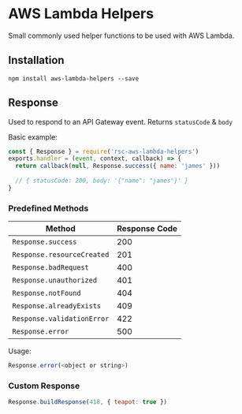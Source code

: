 # AWS Lambda Helpers
Small commonly used helper functions to be used with AWS Lambda.

## Installation
`npm install aws-lambda-helpers --save`

## Response
Used to respond to an API Gateway event. Returns `statusCode` & `body`

Basic example:
```js
const { Response } = require('rsc-aws-lambda-helpers')
exports.handler = (event, context, callback) => {
  return callback(null, Response.success({ name: 'james' }))
  
  // { statusCode: 200, body: '{"name": "james"}' }
}
```

### Predefined Methods
| Method | Response Code |
|--------|---------------|
| `Response.success`         | 200
| `Response.resourceCreated` | 201
| `Response.badRequest`      | 400
| `Response.unauthorized`    | 401
| `Response.notFound`        | 404
| `Response.alreadyExists`   | 409
| `Response.validationError` | 422
| `Response.error`           | 500

Usage:
```js
Response.error(<object or string>)
```


### Custom Response
```js
Response.buildResponse(418, { teapot: true })
```
